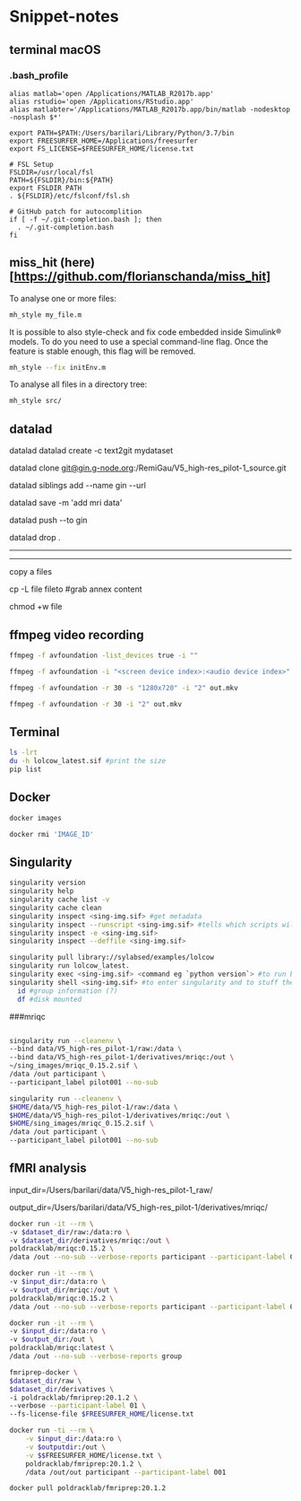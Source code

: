 # Snippet-notes

## terminal macOS

### .bash_profile

```bash_profile
alias matlab='open /Applications/MATLAB_R2017b.app'
alias rstudio='open /Applications/RStudio.app'
alias matlabter='/Applications/MATLAB_R2017b.app/bin/matlab -nodesktop -nosplash $*'

export PATH=$PATH:/Users/barilari/Library/Python/3.7/bin
export FREESURFER_HOME=/Applications/freesurfer
export FS_LICENSE=$FREESURFER_HOME/license.txt

# FSL Setup
FSLDIR=/usr/local/fsl
PATH=${FSLDIR}/bin:${PATH}
export FSLDIR PATH
. ${FSLDIR}/etc/fslconf/fsl.sh

# GitHub patch for autocomplition
if [ -f ~/.git-completion.bash ]; then
  . ~/.git-completion.bash
fi
```

## miss_hit (here)[https://github.com/florianschanda/miss_hit]

To analyse one or more files:

```bash
mh_style my_file.m
```

It is possible to also style-check and fix code embedded inside Simulink® models. To do you need to use a special command-line flag. Once the feature is stable enough, this flag will be removed.

```bash
mh_style --fix initEnv.m
```

To analyse all files in a directory tree:
```bash
mh_style src/
```

## datalad

datalad datalad create -c text2git mydataset

datalad clone git@gin.g-node.org:/RemiGau/V5_high-res_pilot-1_source.git

datalad siblings add --name gin --url

datalad save -m 'add mri data'

datalad push --to gin

datalad drop .

---



---

copy a files

cp -L file fileto #grab annex content

chmod +w file


## ffmpeg video recording

```bash
ffmpeg -f avfoundation -list_devices true -i ""

ffmpeg -f avfoundation -i "<screen device index>:<audio device index>" output.mkv

ffmpeg -f avfoundation -r 30 -s "1280x720" -i "2" out.mkv

ffmpeg -f avfoundation -r 30 -i "2" out.mkv
```

## Terminal

```bash
ls -lrt
du -h lolcow_latest.sif #print the size
pip list
```

## Docker

```bash
docker images
```
```bash
docker rmi 'IMAGE_ID'
```

## Singularity

```bash
singularity version
singularity help
singularity cache list -v
singularity cache clean
singularity inspect <sing-img.sif> #get metadata
singularity inspect --runscript <sing-img.sif> #tells which scripts will be run
singularity inspect -e <sing-img.sif>
singularity inspect --deffile <sing-img.sif>

singularity pull library://sylabsed/examples/lolcow
singularity run lolcow_latest.
singularity exec <sing-img.sif> <command eg `python version`> #to run binaries into singularity
singularity shell <sing-img.sif> #to enter singularity and to stuff there
  id #group information (?)
  df #disk mounted

```

###mriqc

```bash

singularity run --cleanenv \
--bind data/V5_high-res_pilot-1/raw:/data \
--bind data/V5_high-res_pilot-1/derivatives/mriqc:/out \
~/sing_images/mriqc_0.15.2.sif \
/data /out participant \
--participant_label pilot001 --no-sub

singularity run --cleanenv \
$HOME/data/V5_high-res_pilot-1/raw:/data \
$HOME/data/V5_high-res_pilot-1/derivatives/mriqc:/out \
$HOME/sing_images/mriqc_0.15.2.sif \
/data /out participant \
--participant_label pilot001 --no-sub

```

## fMRI analysis

input_dir=/Users/barilari/data/V5_high-res_pilot-1_raw/

output_dir=/Users/barilari/data/V5_high-res_pilot-1/derivatives/mriqc/

```bash
docker run -it --rm \
-v $dataset_dir/raw:/data:ro \
-v $dataset_dir/derivatives/mriqc:/out \
poldracklab/mriqc:0.15.2 \
/data /out --no-sub --verbose-reports participant --participant-label 001

docker run -it --rm \
-v $input_dir:/data:ro \
-v $output_dir/mriqc:/out \
poldracklab/mriqc:0.15.2 \
/data /out --no-sub --verbose-reports participant --participant-label 001

docker run -it --rm \
-v $input_dir:/data:ro \
-v $output_dir:/out \
poldracklab/mriqc:latest \
/data /out --no-sub --verbose-reports group
```

```bash
fmriprep-docker \
$dataset_dir/raw \
$dataset_dir/derivatives \
-i poldracklab/fmriprep:20.1.2 \
--verbose --participant-label 01 \
--fs-license-file $FREESURFER_HOME/license.txt

docker run -ti --rm \
    -v $input_dir:/data:ro \
    -v $outputdir:/out \
    -v $$FREESURFER_HOME/license.txt \
    poldracklab/fmriprep:20.1.2 \
    /data /out/out participant --participant-label 001
```

`docker pull poldracklab/fmriprep:20.1.2`
